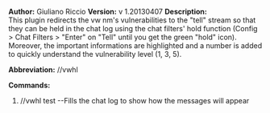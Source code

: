 **Author:** Giuliano Riccio
**Version:** v 1.20130407
**Description:**  
This plugin redirects the vw nm's vulnerabilities to the "tell" stream so that they can be held in the chat log using the chat filters' hold function (Config > Chat Filters > "Enter" on "Tell" until you get the green "hold" icon).
Moreover, the important informations are highlighted and a number is added to quickly understand the vulnerability level (1, 3, 5).

**Abbreviation:** //vwhl

**Commands:**

1. //vwhl test --Fills the chat log to show how the messages will appear
